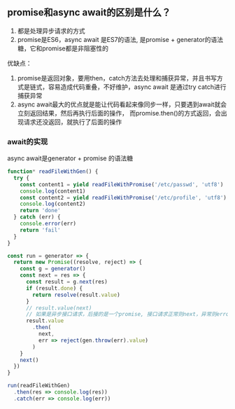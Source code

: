 ## promise和async await的区别是什么？
1. 都是处理异步请求的方式
2. promise是ES6，async await 是ES7的语法, 是promise + generator的语法糖，它和promise都是非阻塞性的

优缺点：
1. promise是返回对象，要用then，catch方法去处理和捕获异常，并且书写方式是链式，容易造成代码重叠，不好维护，async await 是通过try catch进行捕获异常
2. async await最大的优点就是能让代码看起来像同步一样，只要遇到await就会立刻返回结果，然后再执行后面的操作， 而promise.then()的方式返回，会出现请求还没返回，就执行了后面的操作

### await的实现
async await是generator + promise 的语法糖
```js
function* readFileWithGen() {
  try {    
    const content1 = yield readFileWithPromise('/etc/passwd', 'utf8')
    console.log(content1)
    const content2 = yield readFileWithPromise('/etc/profile', 'utf8')
    console.log(content2)
    return 'done'
  } catch (err) {
    console.error(err)
    return 'fail'
  }
}

const run = generator => {
  return new Promise((resolve, reject) => {
    const g = generator()
    const next = res => {
      const result = g.next(res)
      if (result.done) {
        return resolve(result.value)
      }
      // result.value(next)
      // 如果是异步接口请求，后接的是一个promise, 接口请求正常则next，异常则error
      result.value
        .then(
          next,
          err => reject(gen.throw(err).value)
        )
    }
    next()
  })
}

run(readFileWithGen)
  .then(res => console.log(res))
  .catch(err => console.log(err))
```